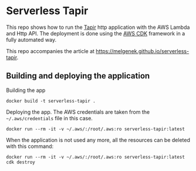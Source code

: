 # Serverless Tapir

This repo shows how to run the [Tapir](https://github.com/softwaremill/tapir) http application with the AWS Lambda and Http API. 
The deployment is done using the [AWS CDK](https://github.com/aws/aws-cdk) framework in a fully automated way.

This repo accompanies the article at https://melgenek.github.io/serverless-tapir.

## Building and deploying the application
Building the app
```
docker build -t serverless-tapir .
```
Deploying the app. The AWS credentials are taken from the `~/.aws/credentials` file in this case.
```
docker run --rm -it -v ~/.aws/:/root/.aws:ro serverless-tapir:latest
```
When the application is not used any more, all the resources can be deleted with this command:
```
docker run --rm -it -v ~/.aws/:/root/.aws:ro serverless-tapir:latest cdk destroy
```
